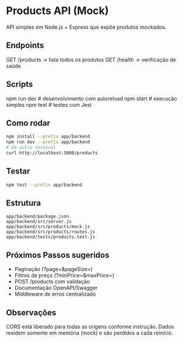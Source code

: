 # Products API (Mock)

API simples em Node.js + Express que expõe produtos mockados.

## Endpoints
GET /products -> lista todos os produtos
GET /health   -> verificação de saúde

## Scripts
npm run dev   # desenvolvimento com autoreload
npm start     # execução simples
npm test      # testes com Jest

## Como rodar
```bash
npm install --prefix app/backend
npm run dev --prefix app/backend
# Em outro terminal
curl http://localhost:3000/products
```

## Testar
```bash
npm test --prefix app/backend
```

## Estrutura
```
app/backend/package.json
app/backend/src/server.js
app/backend/src/products/mock.js
app/backend/src/products/routes.js
app/backend/tests/products.test.js
```

## Próximos Passos sugeridos
- Paginação (?page=&pageSize=)
- Filtros de preço (?minPrice=&maxPrice=)
- POST /products com validação
- Documentação OpenAPI/Swagger
- Middleware de erros centralizado

## Observações
CORS está liberado para todas as origens conforme instrução. Dados residem somente em memória (mock) e são perdidos a cada reinício.
